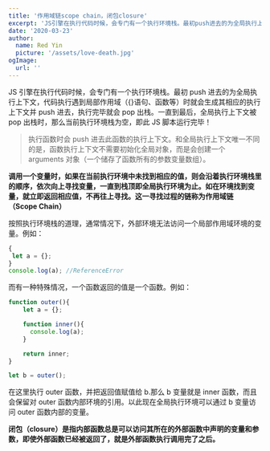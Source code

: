 ```yaml
---
title: '作用域链scope chain，闭包closure'
excerpt: 'JS引擎在执行代码时候，会专门有一个执行环境栈。最初push进去的为全局执行上下文，代码执行遇到局部作用域（{}语句、函数等）时就会生成其相应的执行上下文并push进去，执行完毕就会pop出栈。一直到最后，全局执行上下文被pop出栈时，那么当前执行环境栈为空，即此JS脚本运行完毕！'
date: '2020-03-23'
author:
  name: Red Yin
  picture: '/assets/love-death.jpg'
ogImage:
  url: ''
---
```


JS 引擎在执行代码时候，会专门有一个执行环境栈。最初 push 进去的为全局执行上下文，代码执行遇到局部作用域（{}语句、函数等）时就会生成其相应的执行上下文并 push 进去，执行完毕就会 pop 出栈。一直到最后，全局执行上下文被 pop 出栈时，那么当前执行环境栈为空，即此 JS 脚本运行完毕！

> 执行函数时会 push 进去此函数的执行上下文。和全局执行上下文唯一不同的是，函数执行上下文不需要初始化全局对象，而是会创建一个 arguments 对象（一个储存了函数所有的参数变量数组）。

**调用一个变量时，如果在当前执行环境中未找到相应的值，则会沿着执行环境栈里的顺序，依次向上寻找变量，一直到栈顶即全局执行环境为止。如在环境找到变量，就立即返回相应值，不再往上寻找。这一寻找过程的链称为作用域链（Scope Chain）**

按照执行环境栈的道理，通常情况下，外部环境无法访问一个局部作用域环境的变量。例如：

```JavaScript
{
 let a = {};
}
console.log(a); //ReferenceError
```

而有一种特殊情况，一个函数返回的值是一个函数。例如：

```JavaScript
function outer(){
    let a = {};

    function inner(){
      console.log(a);
    }

    return inner;
}

let b = outer();
```

在这里执行 outer 函数，并把返回值赋值给 b.那么 b 变量就是 inner 函数，而且会保留对 outer 函数内部环境的引用。以此现在全局执行环境可以通过 b 变量访问 outer 函数内部的变量。

**闭包（closure）是指内部函数总是可以访问其所在的外部函数中声明的变量和参数，即使外部函数已经被返回了，就是外部函数执行调用完了之后。**
